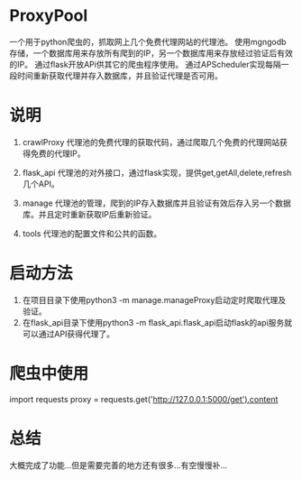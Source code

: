 # ProxyPool
一个用于python爬虫的，抓取网上几个免费代理网站的代理池。
使用mgngodb存储，一个数据库用来存放所有爬到的IP，另一个数据库用来存放经过验证后有效的IP。
通过flask开放APi供其它的爬虫程序使用。
通过APScheduler实现每隔一段时间重新获取代理并存入数据库，并且验证代理是否可用。

# 说明
1. crawlProxy
代理池的免费代理的获取代码，通过爬取几个免费的代理网站获得免费的代理IP。

2. flask_api
代理池的对外接口，通过flask实现，提供get,getAll,delete,refresh几个API。

3. manage
代理池的管理，爬到的IP存入数据库并且验证有效后存入另一个数据库。并且定时重新获取IP后重新验证。

4. tools
代理池的配置文件和公共的函数。

# 启动方法
1. 在项目目录下使用python3 -m manage.manageProxy启动定时爬取代理及验证。
2. 在flask_api目录下使用python3 -m flask_api.flask_api启动flask的api服务就可以通过API获得代理了。

# 爬虫中使用
import requests
proxy = requests.get('http://127.0.0.1:5000/get').content

# 总结
大概完成了功能...但是需要完善的地方还有很多...有空慢慢补... 
